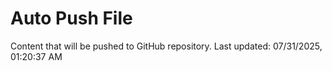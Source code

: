 # Auto Push File

Content that will be pushed to GitHub repository.
Last updated: 07/31/2025, 01:20:37 AM